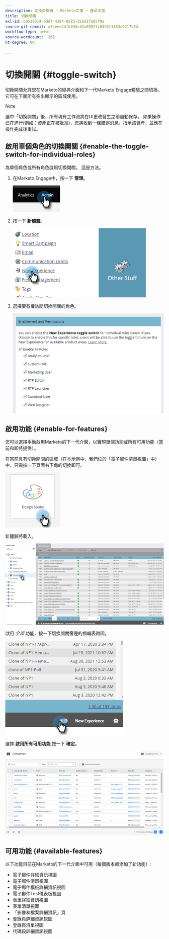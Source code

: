 ```yaml
---
description: 切換交換機 — Marketo文檔 — 產品文檔
title: 切換開關
exl-id: bb519314-bddf-4184-8585-22ed1fe85f9a
source-git-commit: a7eeee24fb494c42a6992fc049311f63c6217b54
workflow-type: tm+mt
source-wordcount: '261'
ht-degree: 0%

---
```


# 切換開關 {#toggle-switch}

切換開關允許您在Marketo的經典介面和下一代Marketo Engage體驗之間切換。 它可在下面所有突出顯示的區域使用。

>[!NOTE]
>
>選中「切換開關」後，所有現有工作流將在UI更改發生之前自動保存。 如果操作已在進行(例如：資產正在被批准)，您將收到一條錯誤消息，指示該資產，並應在操作完成後重試。

## 啟用單個角色的切換開關 {#enable-the-toggle-switch-for-individual-roles}

為單個角色或所有角色啟用切換開關。 這是方法。

1. 在Marketo Engage中，按一下 **管理**。

   ![](assets/toggle-switch-1.png)

1. 按一下 **新體驗**。

   ![](assets/toggle-switch-2.png)

1. 選擇要有權訪問切換開關的角色。

   ![](assets/toggle-switch-3.png)

## 啟用功能 {#enable-for-features}

您可以選擇手動啟用Marketo的下一代介面，以實現單個功能或所有可用功能（當前和即將提供）。

在當前具有切換開關的區域（在本示例中，我們位於「電子郵件清單視圖」中）中，只需按一下頁面右下角的切換即可。

![](assets/toggle-switch-4.png)

新體驗將載入。

![](assets/toggle-switch-5.png)

啟用 _全部_ 功能，按一下切換開關旁邊的齒輪表徵圖。

![](assets/toggle-switch-6.png)

選擇 **啟用所有可用功能** 按一下 **確定**。

![](assets/toggle-switch-7.png)

## 可用功能 {#available-features}

以下功能目前在Marketo的下一代介面中可用（每個版本都添加了新功能）:

* 電子郵件詳細資訊視圖
* 電子郵件清單視圖
* 電子郵件模板詳細資訊視圖
* 電子郵件Test儀表板視圖
* 表單詳細資訊視圖
* 表單清單視圖
* 「影像和檔案詳細資訊」頁
* 登錄頁詳細資訊視圖
* 登錄頁清單視圖
* 代碼段詳細資訊視圖
